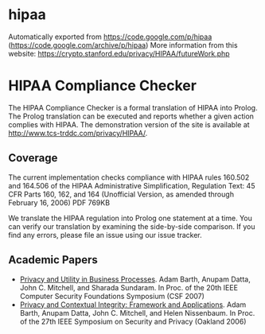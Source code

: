 # hipaa
Automatically exported from https://code.google.com/p/hipaa (https://code.google.com/archive/p/hipaa)
More information from this website: https://crypto.stanford.edu/privacy/HIPAA/futureWork.php

# HIPAA Compliance Checker
The HIPAA Compliance Checker is a formal translation of HIPAA into Prolog. The Prolog translation can be executed and reports whether a given action complies with HIPAA. The demonstration version of the site is available at http://www.tcs-trddc.com/privacy/HIPAA/.

## Coverage
The current implementation checks compliance with HIPAA rules 160.502 and 164.506 of the HIPAA Administrative Simplification, Regulation Text: 45 CFR Parts 160, 162, and 164 (Unofficial Version, as amended through February 16, 2006) PDF 769KB

We translate the HIPAA regulation into Prolog one statement at a time. You can verify our translation by examining the side-by-side comparison. If you find any errors, please file an issue using our issue tracker.

## Academic Papers

* [Privacy and Utility in Business Processes](http://ieeexplore.ieee.org/document/4271655/). Adam Barth, Anupam Datta, John C. Mitchell, and Sharada Sundaram. In Proc. of the 20th IEEE Computer Security Foundations Symposium (CSF 2007)
* [Privacy and Contextual Integrity: Framework and Applications](http://ieeexplore.ieee.org/document/1624011/). Adam Barth, Anupam Datta, John C. Mitchell, and Helen Nissenbaum. In Proc. of the 27th IEEE Symposium on Security and Privacy (Oakland 2006)
